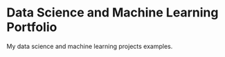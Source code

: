 # Data Science and Machine Learning Portfolio

My data science and machine learning projects examples.
